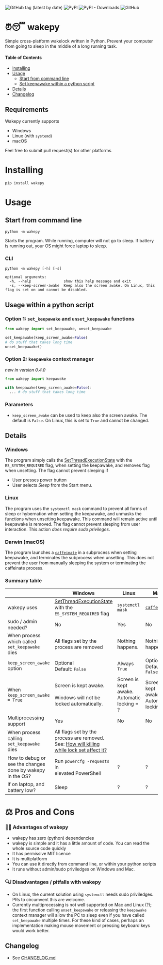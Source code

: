 ![GitHub tag (latest by date)](https://img.shields.io/github/v/tag/np-8/wakepy)&nbsp;![PyPI](https://img.shields.io/pypi/v/wakepy)&nbsp;![PyPI - Downloads](https://img.shields.io/pypi/dm/wakepy)&nbsp;![GitHub](https://img.shields.io/github/license/np-8/wakepy)

# ⏰😴 wakepy 

Simple cross-platform wakelock written in Python. Prevent your computer from going to sleep in the middle of a long running task. 


#### Table of Contents
- [Installing](#installing)
- [Usage](#usage)
  - [Start from command line](#start-from-command-line)
  - [Set keepawake within a python script](#set-keepawake-within-a-python-script)
- [Details](#details)
- [Changelog](#changelog)

## Requirements
Wakepy currently supports 
- Windows
- Linux (with `systemd`)
- macOS

Feel free to submit pull request(s) for other platforms.

# Installing


```
pip install wakepy
```

# Usage

## Start from command line
```
python -m wakepy
```
Starts the program. While running, computer will not go to sleep. If battery is running out, your OS might force laptop to sleep.

### CLI 

```
python -m wakepy [-h] [-s]

optional arguments:    
  -h, --help               show this help message and exit
  -s, --keep-screen-awake  Keep also the screen awake. On Linux, this flag is set on and cannot be disabled.
```

## Usage within a python script

### Option 1: `set_keepawake` and `unset_keepawake` functions

```python
from wakepy import set_keepawake, unset_keepawake

set_keepawake(keep_screen_awake=False)
# do stuff that takes long time
unset_keepawake()
```
### Option 2: `keepawake` context manager

*new in version 0.4.0*

```python
from wakepy import keepawake

with keepawake(keep_screen_awake=False):
  ... # do stuff that takes long time
```

### Parameters
-  `keep_screen_awake` can be used to keep also the screen awake. The default is `False`. On Linux, this is set to `True` and cannot be changed.

## Details

### Windows
The program simply calls the [SetThreadExecutionState](https://docs.microsoft.com/en-us/windows/win32/api/winbase/nf-winbase-setthreadexecutionstate?redirectedfrom=MSDN) with the `ES_SYSTEM_REQUIRED` flag, when setting the keepawake, and removes flag when unsetting. The flag cannot prevent sleeping if
- User presses power button
- User selects *Sleep* from the Start menu.

### Linux
The program uses the `systemctl mask` command to prevent all forms of sleep or hybernation when setting the keepawake, and unmasks the functions when unsetting keepawake. This command will remain active until keepawake is removed.  The flag cannot prevent sleeping from user interaction.  This action *does require sudo privileges*.

### Darwin (macOS)
The program launches a [`caffeinate`](https://ss64.com/osx/caffeinate.html) in a subprocess when setting keepawake, and terminates the subprocess when unsetting. This does not prevent the user from manually sleeping the system or terminating the caffeinate process.

### Summary table

|                                                              | Windows                                                                                                                                                                         | Linux                                          | Mac                                                  |
| ------------------------------------------------------------ | ------------------------------------------------------------------------------------------------------------------------------------------------------------------------------- | ---------------------------------------------- | ---------------------------------------------------- |
| wakepy uses                                                  | [SetThreadExecutionState](https://docs.microsoft.com/en-us/windows/win32/api/winbase/nf-winbase-setthreadexecutionstate?redirectedfrom=MSDN) with the `ES_SYSTEM_REQUIRED` flag | `systemctl mask`                               | [`caffeinate`](https://ss64.com/osx/caffeinate.html) |
| sudo / admin needed?                                         | No                                                                                                                                                                              | Yes                                            | No                                                   |
| When process which called <br>`set_keepawake` dies           | All flags set by the<br>process are removed                                                                                                                                     | Nothing happens.                               | Nothing happens.                                     |
| `keep_screen_awake` option                                   | Optional<br>Default: `False`                                                                                                                                                    | Always `True`                                  | Optional<br>Default: `False`                         |
| When `keep_screen_awake = True`                              | Screen is kept awake. <br><br>Windows will not be locked automatically.                                                                                                         | Screen is kept awake.<br>Automatic locking = ? | Screen is kept awake.<br>Automatic locking = ?       |
| Multiprocessing support                                      | Yes                                                                                                                                                                             | No                                             | No                                                   |
| When process calling `set_keepawake` dies                    | All flags set by the process are removed. See: [ How will killing while lock set affect it?](https://github.com/np-8/wakepy/issues/16)                                          |                                                |                                                      |
| How to debug or see the changes<br>done by wakepy in the OS? | Run `powercfg -requests` in<br>elevated PowerShell                                                                                                                              | ?                                              | ?                                                    |
| If on laptop, and battery low?                               | Sleep                                                                                                                                                                           | ?                                              | ?                                                    |

# ⚖️ Pros and Cons
### 👑💯 Advantages of wakepy
- wakepy has zero (python) dependencies
- wakepy is simple and it has a little amount of code. You can read the whole source code quickly
- It has permissive MIT licence
- It is multiplatform
- You can use it directly from command line, or within your python scripts
- It runs without admin/sudo priviledges on Windows and Mac. 
### 🔍❕ Disadvantages / pitfalls with wakepy
- On Linux, the current solution using `systemctl` needs sudo priviledges. PRs to circumvent this are welcome.
- Currently multiprocessing is not well supported on Mac and Linux (?); the first function calling `unset_keepawake` or releasing the `keepawake` context manager will allow the PC to sleep even if you have called `set_keepawake` multiple times. For these kind of cases, perhaps an implementation making mouse movement or pressing keyboard keys would work better.
## Changelog 
- See [CHANGELOG.md](CHANGELOG.md)
